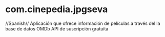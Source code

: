 # com.cinepedia.jpgseva
//Spanish// Aplicación que ofrece información de películas a través del la base de datos OMDb API de suscripción gratuita
